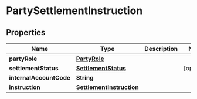 # PartySettlementInstruction

## Properties
Name | Type | Description | Notes
------------ | ------------- | ------------- | -------------
**partyRole** | [**PartyRole**](PartyRole.md) |  | 
**settlementStatus** | [**SettlementStatus**](SettlementStatus.md) |  |  [optional]
**internalAccountCode** | **String** |  | 
**instruction** | [**SettlementInstruction**](SettlementInstruction.md) |  | 

